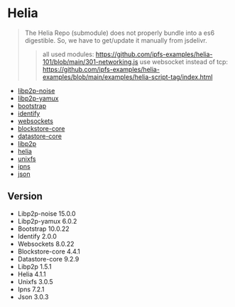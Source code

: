 # Helia

> The Helia Repo (submodule) does not properly bundle into a es6 digestible. So, we have to get/update it manually from jsdelivr.
>> all used modules: https://github.com/ipfs-examples/helia-101/blob/main/301-networking.js use websocket instead of tcp: https://github.com/ipfs-examples/helia-examples/blob/main/examples/helia-script-tag/index.html

- [libp2p-noise](https://www.jsdelivr.com/package/npm/@chainsafe/libp2p-noise)
- [libp2p-yamux](https://www.jsdelivr.com/package/npm/@chainsafe/libp2p-yamux)
- [bootstrap](https://www.jsdelivr.com/package/npm/@libp2p/bootstrap)
- [identify](https://www.jsdelivr.com/package/npm/@libp2p/identify)
- [websockets](https://www.jsdelivr.com/package/npm/@libp2p/websockets)
- [blockstore-core](https://www.jsdelivr.com/package/npm/blockstore-core)
- [datastore-core](https://www.jsdelivr.com/package/npm/datastore-core)
- [libp2p](https://www.jsdelivr.com/package/npm/libp2p)
- [helia](https://www.jsdelivr.com/package/npm/helia)
- [unixfs](https://www.jsdelivr.com/package/npm/@helia/unixfs)
- [ipns](https://www.jsdelivr.com/package/npm/@helia/ipns)
- [json](https://www.jsdelivr.com/package/npm/@helia/json)

## Version

- Libp2p-noise 15.0.0
- Libp2p-yamux 6.0.2
- Bootstrap 10.0.22
- Identify 2.0.0
- Websockets 8.0.22
- Blockstore-core 4.4.1
- Datastore-core 9.2.9
- Libp2p 1.5.1
- Helia 4.1.1
- Unixfs 3.0.5
- Ipns 7.2.1
- Json 3.0.3